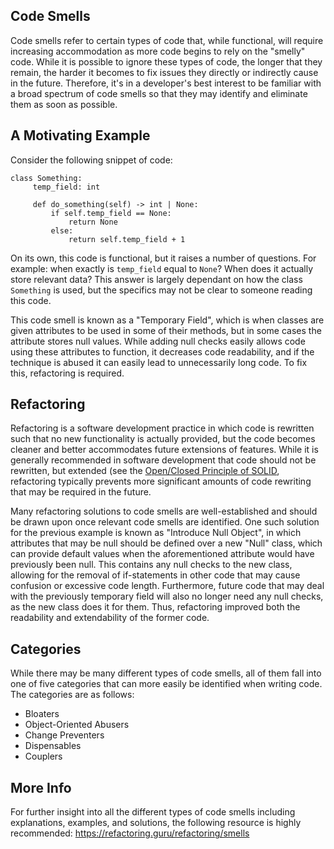 ## Code Smells
Code smells refer to certain types of code that, while functional, will require increasing accommodation as more code begins to rely on the "smelly" code. While it is possible to ignore these types of code, the longer that they remain, the harder it becomes to fix issues they directly or indirectly cause in the future. Therefore, it's in a developer's best interest to be familiar with a broad spectrum of code smells so that they may identify and eliminate them as soon as possible.


## A Motivating Example
Consider the following snippet of code:

```
class Something:
     temp_field: int
     
     def do_something(self) -> int | None:
         if self.temp_field == None:
             return None
         else:
             return self.temp_field + 1
```
On its own, this code is functional, but it raises a number of questions. For example: when exactly is `temp_field` equal to `None`? When does it actually store relevant data? This answer is largely dependant on how the class `Something` is used, but the specifics may not be clear to someone reading this code. 

This code smell is known as a "Temporary Field", which is when classes are given attributes to be used in some of their methods, but in some cases the attribute stores null values. While adding null checks easily allows code using these attributes to function, it decreases code readability, and if the technique is abused it can easily lead to unnecessarily long code. To fix this, refactoring is required.

## Refactoring
Refactoring is a software development practice in which code is rewritten such that no new functionality is actually provided, but the code becomes cleaner and better accommodates future extensions of features. While it is generally recommended in software development that code should not be rewritten, but extended (see the [Open/Closed Principle of SOLID](../Development_Process.md#solid-principles), refactoring typically prevents more significant amounts of code rewriting that may be required in the future.

Many refactoring solutions to code smells are well-established and should be drawn upon once relevant code smells are identified. One such solution for the previous example is known as "Introduce Null Object", in which attributes that may be null should be defined over a new "Null" class, which can provide default values when the aforementioned attribute would have previously been null. This contains any null checks to the new class, allowing for the removal of if-statements in other code that may cause confusion or excessive code length. Furthermore, future code that may deal with the previously temporary field will also no longer need any null checks, as the new class does it for them. Thus, refactoring improved both the readability and extendability of the former code.

## Categories
While there may be many different types of code smells, all of them fall into one of five categories that can more easily be identified when writing code. The categories are as follows:
- Bloaters
- Object-Oriented Abusers
- Change Preventers
- Dispensables
- Couplers

## More Info
For further insight into all the different types of code smells including explanations, examples, and solutions, the following resource is highly recommended:
https://refactoring.guru/refactoring/smells
